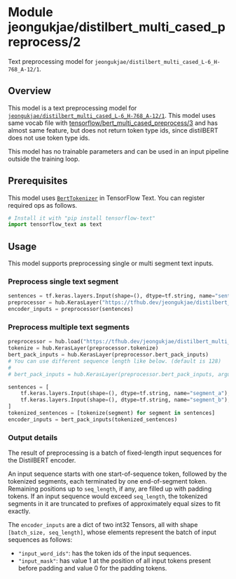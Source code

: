 # Module jeongukjae/distilbert_multi_cased_preprocess/2

Text preprocessing model for `jeongukjae/distilbert_multi_cased_L-6_H-768_A-12/1`.

<!-- asset-path: https://storage.googleapis.com/jeongukjae-tf-models/distilbert-update-preprocessor/distilbert_multi_cased_preprocess.tar.gz -->
<!-- task: text-preprocessing -->
<!-- fine-tunable: false -->
<!-- license: apache-2.0 -->
<!-- format: saved_model_2 -->
<!-- language: ar -->
<!-- language: bn -->
<!-- language: bg -->
<!-- language: ca -->
<!-- language: zh-cn -->
<!-- language: zh-tw -->
<!-- language: da -->
<!-- language: en -->
<!-- language: et -->
<!-- language: fi -->
<!-- language: fr -->
<!-- language: de -->
<!-- language: el -->
<!-- language: he -->
<!-- language: hi -->
<!-- language: id -->
<!-- language: it -->
<!-- language: ja -->
<!-- language: ko -->
<!-- language: nl -->
<!-- language: no -->
<!-- language: pl -->
<!-- language: pt -->
<!-- language: ro -->
<!-- language: ru -->
<!-- language: es -->
<!-- language: sv -->
<!-- language: ta -->
<!-- language: tr -->
<!-- language: uk -->
<!-- language: ur -->
<!-- language: vi -->

## Overview

This model is a text preprocessing model for [`jeongukjae/distilbert_multi_cased_L-6_H-768_A-12/1`](https://tfhub.dev/jeongukjae/distilbert_multi_cased_L-6_H-768_A-12/1). This model uses same vocab file with [tensorflow/bert_multi_cased_preprocess/3](https://tfhub.dev/tensorflow/bert_multi_cased_preprocess/3) and has almost same feature, but does not return token type ids, since distilBERT does not use token type ids.

This model has no trainable parameters and can be used in an input pipeline outside the training loop.

## Prerequisites

This model uses [`BertTokenizer`](https://www.tensorflow.org/text/api_docs/python/text/BertTokenizer) in TensorFlow Text. You can register required ops as follows.

```python
# Install it with "pip install tensorflow-text"
import tensorflow_text as text
```

## Usage

This model supports preprocessing single or multi segment text inputs.

### Preprocess single text segment

```python
sentences = tf.keras.layers.Input(shape=(), dtype=tf.string, name="sentences")
preprocessor = hub.KerasLayer("https://tfhub.dev/jeongukjae/distilbert_multi_cased_preprocess/2")
encoder_inputs = preprocessor(sentences)
```

### Preprocess multiple text segments

```python
preprocessor = hub.load("https://tfhub.dev/jeongukjae/distilbert_multi_cased_preprocess/2")
tokenize = hub.KerasLayer(preprocessor.tokenize)
bert_pack_inputs = hub.KerasLayer(preprocessor.bert_pack_inputs)
# You can use different sequence length like below. (default is 128)
#
# bert_pack_inputs = hub.KerasLayer(preprocessor.bert_pack_inputs, arguments=dict(seq_length=64))

sentences = [
    tf.keras.layers.Input(shape=(), dtype=tf.string, name="segment_a"),
    tf.keras.layers.Input(shape=(), dtype=tf.string, name="segment_b"),
]
tokenized_sentences = [tokenize(segment) for segment in sentences]
encoder_inputs = bert_pack_inputs(tokenized_sentences)
```

### Output details

The result of preprocessing is a batch of fixed-length input sequences for the DistilBERT encoder.

An input sequence starts with one start-of-sequence token, followed by the tokenized segments, each terminated by one end-of-segment token. Remaining positions up to `seq_length`, if any, are filled up with padding tokens. If an input sequence would exceed `seq_length`, the tokenized segments in it are truncated to prefixes of approximately equal sizes to fit exactly.

The `encoder_inputs` are a dict of two int32 Tensors, all with shape `[batch_size, seq_length]`, whose elements represent the batch of input sequences as follows:

* `"input_word_ids"`: has the token ids of the input sequences.
* `"input_mask"`: has value 1 at the position of all input tokens present before padding and value 0 for the padding tokens.
